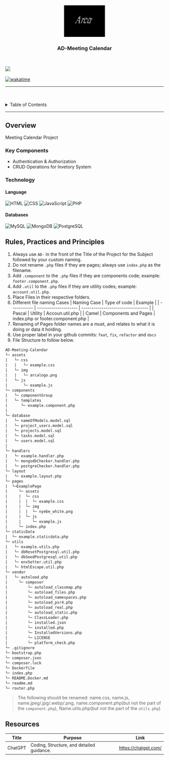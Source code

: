 <a name="readme-top">

<br/>

<br />
<div align="center">
  <a href="https://github.com/zyx-0314/">
    <img src="./assets/img/arcalogo.png" alt="ARCA" width="130" height="100">
  </a>
  <h3 align="center">AD-Meeting Calendar</h3>
</div>


<br />


![](https://visit-counter.vercel.app/counter.png?page=thirdworld3/AD-Meeting-Calendar)

[![wakatime](https://wakatime.com/badge/user/7a950e16-a8aa-43b5-aee2-21dafd140a27/project/329d9ba1-a2b0-40df-84bb-6017c224a8e9.svg)](https://wakatime.com/badge/user/7a950e16-a8aa-43b5-aee2-21dafd140a27/project/329d9ba1-a2b0-40df-84bb-6017c224a8e9)

---

<br />
<br />

<details>
  <summary>Table of Contents</summary>
  <ol>
    <li>
      <a href="#overview">Overview</a>
      <ol>
        <li>
          <a href="#key-components">Key Components</a>
        </li>
        <li>
          <a href="#technology">Technology</a>
        </li>
      </ol>
    </li>
    <li>
      <a href="#rule,-practices-and-principles">Rules, Practices and Principles</a>
    </li>
    <li>
      <a href="#resources">Resources</a>
    </li>
  </ol>
</details>

---

## Overview

Meeting Calendar Project

### Key Components

- Authentication & Authorization
- CRUD Operations for Invetory System

### Technology

#### Language
![HTML](https://img.shields.io/badge/HTML-E34F26?style=for-the-badge&logo=html5&logoColor=white)
![CSS](https://img.shields.io/badge/CSS-1572B6?style=for-the-badge&logo=css3&logoColor=white)
![JavaScript](https://img.shields.io/badge/JavaScript-F7DF1E?style=for-the-badge&logo=javascript&logoColor=white)
![PHP](https://img.shields.io/badge/PHP-777BB4?style=for-the-badge&logo=php&logoColor=white)


#### Databases
![MySQL](https://img.shields.io/badge/MySQL-00758F?style=for-the-badge&logo=mysql&logoColor=white)
![MongoDB](https://img.shields.io/badge/MongoDB-47A248?style=for-the-badge&logo=mongodb&logoColor=white)
![PostgreSQL](https://img.shields.io/badge/PostgreSQL-336791?style=for-the-badge&logo=postgresql&logoColor=white)


## Rules, Practices and Principles

<!-- Do not Change this -->

1. Always use `AD-` in the front of the Title of the Project for the Subject followed by your custom naming.
2. Do not rename `.php` files if they are pages; always use `index.php` as the filename.
3. Add `.component` to the `.php` files if they are components code; example: `footer.component.php`.
4. Add `.util` to the `.php` files if they are utility codes; example: `account.util.php`.
5. Place Files in their respective folders.
6. Different file naming Cases
   | Naming Case | Type of code         | Example                           |
   | ----------- | -------------------- | --------------------------------- |
   | Pascal      | Utility              | Accoun.util.php                   |
   | Camel       | Components and Pages | index.php or footer.component.php |
8. Renaming of Pages folder names are a must, and relates to what it is doing or data it holding.
9. Use proper label in your github commits: `feat`, `fix`, `refactor` and `docs`
10. File Structure to follow below.

```
AD-Meeting-Calendar
└─ assets
|   └─ css
|   |   └─ example.css
|   └─ img
|   |   └─ arcalogo.png
|   └─ js
|       └─ example.js
└─ components
|   └─ componentGroup
|   └─ templates
|      └─ example.component.php
|
└─ database
|   └─ nameOfModels.model.sql
|   └─ project_users.model.sql
|   └─ projects.model.sql
|   └─ tasks.model.sql
|   └─ users.model.sql
|
└─ handlers
|   └─ example.handler.php
|   └─ mongodbChecker.handler.php
|   └─ postgreChecker.handler.php
└─ layout
|   └─ example.layout.php
└─ pages
|  └─ExamplePage
|     └─ assets
|     |  └─ css
|     |  |  └─ example.css
|     |  └─ img
|     |  |  └─ nyebe_white.png
|     |  └─ js
|     |     └─ example.js
|     └─ index.php
└─ staticData
|  └─ example.staticdata.php
└─ utils
|   └─ example.utils.php
|   └─ dbResetPostgresql.util.php
|   └─ dbSeedPostgresql.util.php
|   └─ envSetter.util.php
|   └─ htmlEscape.util.php
└─ vendor
|   └─ autoload.php
|     └─ composer
|         └─ autoload_classmap.php
|         └─ autoload_files.php
|         └─ autoload_namespaces.php
|         └─ autoload_psr4.php
|         └─ autoload_real.php
|         └─ autoload_static.php
|         └─ ClassLoader.php
|         └─ installed.json
|         └─ installed.php
|         └─ InstalledVersions.php
|         └─ LICENSE
|         └─ platform_check.php
└─ .gitignore
└─ bootstrap.php
└─ composer.json
└─ composer.lock
└─ Dockerfile
└─ index.php
└─ README.Docker.md
└─ readme.md
└─ router.php
```
> The following should be renamed: name.css, name.js, name.jpeg/.jpg/.webp/.png, name.component.php(but not the part of the `component.php`), Name.utils.php(but not the part of the `utils.php`)

## Resources

| Title        | Purpose                                                                       | Link          |
| ------------ | ----------------------------------------------------------------------------- | ------------- |
| ChatGPT | Coding, Structure, and detailed guidance. | https://chatgpt.com/ |
